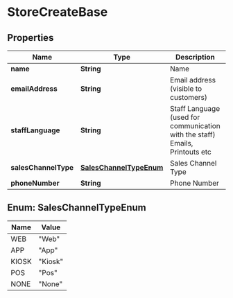 
# StoreCreateBase

## Properties
Name | Type | Description | Notes
------------ | ------------- | ------------- | -------------
**name** | **String** | Name |  [optional]
**emailAddress** | **String** | Email address (visible to customers) |  [optional]
**staffLanguage** | **String** | Staff Language (used for communication with the staff)  Emails, Printouts etc |  [optional]
**salesChannelType** | [**SalesChannelTypeEnum**](#SalesChannelTypeEnum) | Sales Channel Type |  [optional]
**phoneNumber** | **String** | Phone Number |  [optional]


<a name="SalesChannelTypeEnum"></a>
## Enum: SalesChannelTypeEnum
Name | Value
---- | -----
WEB | &quot;Web&quot;
APP | &quot;App&quot;
KIOSK | &quot;Kiosk&quot;
POS | &quot;Pos&quot;
NONE | &quot;None&quot;



